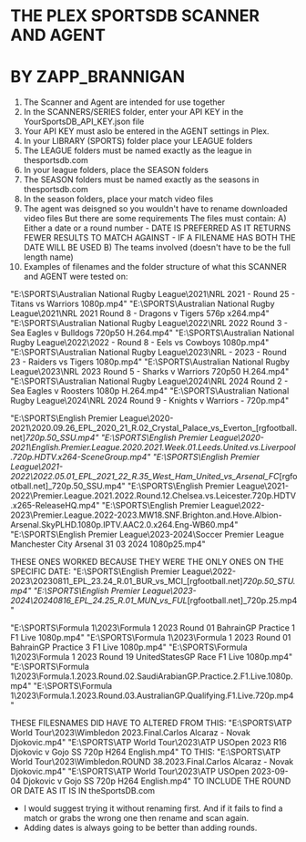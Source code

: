 
# THE PLEX SPORTSDB SCANNER AND AGENT      
# BY ZAPP_BRANNIGAN                                                      

1. The Scanner and Agent are intended for use together
2. In the SCANNERS/SERIES folder, enter your API KEY in the YourSportsDB_API_KEY.json file
3. Your API KEY must aslo be entered in the AGENT settings in Plex.
4. In your LIBRARY (SPORTS) folder place your LEAGUE folders
5. The LEAGUE folders must be named exactly as the league in thesportsdb.com
6. In your league folders, place the SEASON folders
7. The SEASON folders must be named exactly as the seasons in thesportsdb.com
8. In the season folders, place your match video files
9. The agent was deisgned so you wouldn't have to rename downloaded video files
    But there are some requirements
    The files must contain:
        A) Either a date or a round number 
            - DATE IS PREFERRED AS IT RETURNS FEWER RESULTS TO MATCH AGAINST
            - IF A FILENAME HAS BOTH THE DATE WILL BE USED
        B) The teams involved (doesn't have to be the full length name)
10. Examples of filenames and the folder structure of what this SCANNER and AGENT were tested on:

"E:\SPORTS\Australian National Rugby League\2021\NRL 2021 - Round 25 - Titans vs Warriors 1080p.mp4"
"E:\SPORTS\Australian National Rugby League\2021\NRL 2021 Round 8 - Dragons v Tigers 576p x264.mp4"
"E:\SPORTS\Australian National Rugby League\2022\NRL 2022 Round 3 - Sea Eagles v Bulldogs 720p50 H.264.mp4"
"E:\SPORTS\Australian National Rugby League\2022\2022 - Round 8 - Eels vs Cowboys 1080p.mp4"
"E:\SPORTS\Australian National Rugby League\2023\NRL - 2023 - Round 23 - Raiders vs Tigers 1080p.mp4"
"E:\SPORTS\Australian National Rugby League\2023\NRL 2023 Round 5 - Sharks v Warriors 720p50 H.264.mp4"
"E:\SPORTS\Australian National Rugby League\2024\NRL 2024 Round 2 - Sea Eagles v Roosters 1080p H.264.mp4"
"E:\SPORTS\Australian National Rugby League\2024\NRL 2024 Round 9 - Knights v Warriors - 720p.mp4"

"E:\SPORTS\English Premier League\2020-2021\2020.09.26_EPL_2020_21_R.02_Crystal_Palace_vs_Everton_[rgfootball.net]_720p.50_SSU.mp4"
"E:\SPORTS\English Premier League\2020-2021\English.Premier.League.2020.2021.Week.01.Leeds.United.vs.Liverpool.720p.HDTV.x264-SceneGroup.mp4"
"E:\SPORTS\English Premier League\2021-2022\2022.05.01_EPL_2021_22_R.35_West_Ham_United_vs_Arsenal_FC_[rgfootball.net]_720p.50_SSU.mp4"
"E:\SPORTS\English Premier League\2021-2022\Premier.League.2021.2022.Round.12.Chelsea.vs.Leicester.720p.HDTV.x265-ReleaseHQ.mp4"
"E:\SPORTS\English Premier League\2022-2023\Premier.League.2022-2023.MW18.SNF.Brighton.and.Hove.Albion-Arsenal.SkyPLHD.1080p.IPTV.AAC2.0.x264.Eng-WB60.mp4"
"E:\SPORTS\English Premier League\2023-2024\Soccer Premier League Manchester City Arsenal 31 03 2024 1080p25.mp4"

THESE ONES WORKED BECAUSE THEY WERE THE ONLY ONES ON THE SPECIFIC DATE:
"E:\SPORTS\English Premier League\2022-2023\20230811_EPL_23.24_R.01_BUR_vs_MCI_[rgfootball.net]_720p.50_STU.mp4"
"E:\SPORTS\English Premier League\2023-2024\20240816_EPL_24.25_R.01_MUN_vs_FUL_[rgfootball.net]_720p.25.mp4"

"E:\SPORTS\Formula 1\2023\Formula 1 2023 Round 01 BahrainGP Practice 1 F1 Live 1080p.mp4"
"E:\SPORTS\Formula 1\2023\Formula 1 2023 Round 01 BahrainGP Practice 3 F1 Live 1080p.mp4"
"E:\SPORTS\Formula 1\2023\Formula 1 2023 Round 19 UnitedStatesGP Race F1 Live 1080p.mp4"
"E:\SPORTS\Formula 1\2023\Formula.1.2023.Round.02.SaudiArabianGP.Practice.2.F1.Live.1080p.mp4"
"E:\SPORTS\Formula 1\2023\Formula.1.2023.Round.03.AustralianGP.Qualifying.F1.Live.720p.mp4"

THESE FILESNAMES DID HAVE TO ALTERED FROM THIS:
"E:\SPORTS\ATP World Tour\2023\Wimbledon 2023.Final.Carlos Alcaraz - Novak Djokovic.mp4"
"E:\SPORTS\ATP World Tour\2023\ATP USOpen 2023 R16 Djokovic v Gojo SS 720p H264 English.mp4"
TO THIS:
"E:\SPORTS\ATP World Tour\2023\Wimbledon.ROUND 38.2023.Final.Carlos Alcaraz - Novak Djokovic.mp4"
"E:\SPORTS\ATP World Tour\2023\ATP USOpen 2023-09-04 Djokovic v Gojo SS 720p H264 English.mp4"
TO INCLUDE THE ROUND OR DATE AS IT IS IN theSportsDB.com

- I would suggest trying it without renaming first. And if it fails to find a match or grabs the wrong one then rename and scan again. 
- Adding dates is always going to be better than adding rounds.
